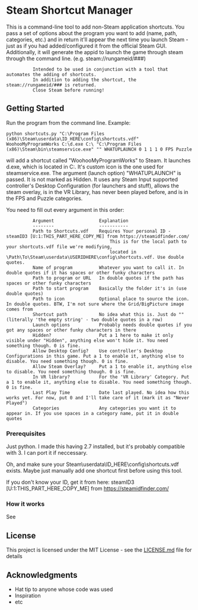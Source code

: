 # Steam Shortcut Manager

This is a command-line tool to add non-Steam application shortcuts. You pass a set of options about the program you want to add (name, path, categories, etc.) and in return it'll appear the next time you launch Steam - just as if you had added/configured it from the official Steam GUI. Additionally, it will generate the appid to launch the game through steam through the command line. (e.g. steam://rungameid/###)

              Intended to be used in conjunction with a tool that automates the adding of shortcuts.
              In addition to adding the shortcut, the steam://rungameid/### is returned.
              Close Steam before running!

## Getting Started

Run the program from the command line. Example:

```
python shortcuts.py "C:\Program Files (x86)\Steam\userdata\ID_HERE\config\shortcuts.vdf" WoohooMyProgramWorks C:\d.exe C:\ "C:\Program Files (x86)\Steam\bin\steamservice.exe" "" WHATUPLAUNCH 0 1 1 1 0 FPS Puzzle
```
will add a shortcut called "WoohooMyProgramWorks" to Steam. It launches d.exe, which is located in C:\. It's custom icon is the one used for steamservice.exe. The argument (launch option) "WHATUPLAUNCH" is passed. It is not marked as Hidden. It uses any Steam Input supported controller's Desktop Configuration (for launchers and stuff), allows the steam overlay, is in the VR Library, has never been played before, and is in the FPS and Puzzle categories.

You need to fill out every argument in this order:

              Argument                 Explanation
              --------                 -----------
              Path to Shortcuts.vdf    Requires Your personal ID - steamID3 [U:1:THIS_PART_HERE_COPY_ME] from https://steamidfinder.com/
                                           This is for the local path to your shortcuts.vdf file we're modifying,
                                           located in \Path\To\Steam\userdata\USERIDHERE\config\shortcuts.vdf. Use double quotes.
              Name of program          Whatever you want to call it. In double quotes if it has spaces or other funky characters
              Path to program or URL   In double quotes if the path has spaces or other funky characters
              Path to start program    Basically the folder it's in (use double quotes)
              Path to icon             Optional place to source the icon. In double quotes. BTW, I'm not sure where the Grid/BigPicture image comes from
              Shortcut path            No idea what this is. Just do "" (literally 'the empty string' - two double quotes in a row)
              Launch options           Probably needs double quotes if you got any spaces or other funky characters in there
              Hidden?                  Put a 1 here to make it only visible under "Hidden", anything else won't hide it. You need something though. 0 is fine.
              Allow Desktop Config?    Use controller's Desktop Configurations in this game. Put a 1 to enable it, anything else to disable. You need something though. 0 is fine.
              Allow Steam Overlay?     Put a 1 to enable it, anything else to disable. You need something though. 0 is fine.
              In VR library?           For the 'VR Library' Category. Put a 1 to enable it, anything else to disable. You need something though. 0 is fine.
              Last Play Time           Date last played. No idea how this works yet. For now, put 0 and I'll take care of it (mark it as "Never Played")
              Categories               Any categories you want it to appear in. If you use spaces in a category name, put it in double quotes

### Prerequisites

Just python. I made this having 2.7 installed, but it's probably compatible with 3. I can port it if neccessary.

Oh, and make sure your Steam\userdata\ID_HERE\config\shortcuts.vdf exists. Maybe just manually add one shortcut first before using this tool.

If you don't know your ID, get it from here: steamID3 [U:1:THIS_PART_HERE_COPY_ME] from https://steamidfinder.com/

### How it works

See 

## License

This project is licensed under the MIT License - see the [LICENSE.md](LICENSE.md) file for details

## Acknowledgments

* Hat tip to anyone whose code was used
* Inspiration
* etc
